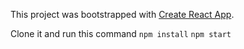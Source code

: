 This project was bootstrapped with [Create React App](https://github.com/facebookincubator/create-react-app).

Clone it and run this command
`npm install`
`npm start`
